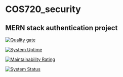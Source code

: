 # COS720_security

## MERN stack authentication project

[![Quality gate](https://sonarcloud.io/api/project_badges/quality_gate?project=LUQMAAN-ABRAM_COS720_security)](https://sonarcloud.io/summary/new_code?id=LUQMAAN-ABRAM_COS720_security)

[![System Uptime](https://img.shields.io/pingpong/uptime/sp_2b59949b563642c28c83a659aebcbdd0)](https://localhost.pingpong.host/)

[![Maintainability Rating](https://sonarcloud.io/api/project_badges/measure?project=LUQMAAN-ABRAM_COS720_security&metric=sqale_rating)](https://sonarcloud.io/summary/new_code?id=LUQMAAN-ABRAM_COS720_security)

[![System Status](https://img.shields.io/pingpong/status/sp_2b59949b563642c28c83a659aebcbdd0)](https://localhost.pingpong.host/)
